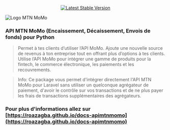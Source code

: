 <p align="center">
<a href="https://packagist.org/packages/roazagba/apimtnmomo"><img src="https://img.shields.io/pypi/v/raapimtnmomo" alt="Latest Stable Version"></a>
</p>

![Logo MTN MoMo](https://uploads-eu-west-1.insided.com/mtngroup-en/attachment/96f3ec28-bc42-49ee-be5d-6ed5345e516c_thumb.png)

### API MTN MoMo (Encaissement, Décaissement, Envois de fonds) pour Python

> Permet à tes clients d’utiliser l’API MoMo. Ajoute une nouvelle source de revenus à ton entreprise tout en offrant plus d’options à tes clients. Utilise l’API MoMo pour intégrer une gamme de produits pour la fintech, le commerce électronique, les paiements et les recouvrements.

> Info: Ce package vous permet d'intégrer directement l'API MTN MoMo pour Laravel sans utiliser un quelconque agrégateur de paiement, d'avoir le contrôle sur vos transactions et de ne plus payer les frais de transactions supplémentaires des agrégateurs.

### Pour plus d'informations allez sur [https://roazagba.github.io/docs-apimtnmomo](https://roazagba.github.io/docs-apimtnmomo)
